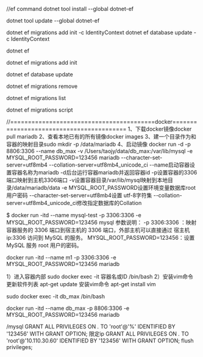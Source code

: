 //ef command
dotnet tool install --global dotnet-ef

dotnet tool update --global dotnet-ef

dotnet ef migrations add init  -c IdentityContext
dotnet ef database update -c IdentityContext

dotnet ef

dotnet ef migrations add init

dotnet ef database update

dotnet ef migrations remove

dotnet ef migrations list

dotnet ef migrations script

//=========================================docker=========================================
1、下载docker镜像docker pull mariadb
2、查看本地已有的所有镜像docker images
3、建一个目录作为和容器的映射目录sudo mkdir -p /data/mariadb
4、启动镜像
docker run -d -p 8806:3306 --name db_max -v /Users/taojy/data/db_max:/var/lib/mysql -e MYSQL_ROOT_PASSWORD=123456 mariadb --character-set-server=utf8mb4 --collation-server=utf8mb4_unicode_ci
--name启动容器设置容器名称为mariadb
-d后台运行容器mariadb并返回容器id
-p设置容器的3306端口映射到主机3306端口
-v设置容器目录/var/lib/mysql映射到本地目录/data/mariadb/data
-e MYSQL_ROOT_PASSWORD设置环境变量数据库root用户密码
--character-set-server=utf8mb4设置 utf-8字符集
--collation-server=utf8mb4_unicode_ci修改指定数据库的Collation

$ docker run -itd --name mysql-test -p 3306:3306 -e MYSQL_ROOT_PASSWORD=123456 mysql
参数说明：
-p 3306:3306 ：映射容器服务的 3306 端口到宿主机的 3306 端口，外部主机可以直接通过 宿主机ip:3306 访问到 MySQL 的服务。
MYSQL_ROOT_PASSWORD=123456：设置 MySQL 服务 root 用户的密码。

docker run -itd --name m1 -p 3306:3306 -e MYSQL_ROOT_PASSWORD=123456 mariadb

1）进入容器内部
sudo docker exec -it 容器名或ID /bin/bash
2）安装vim命令
更新软件列表
apt-get update
安装vim命令
apt-get install vim

sudo docker exec -it db_max /bin/bash

docker run -itd --name db_max -p 8806:3306 -e MYSQL_ROOT_PASSWORD=123456 mariadb



/mysql 
GRANT ALL PRIVILEGES ON *.* TO 'root'@'%' IDENTIFIED BY '123456' WITH GRANT OPTION;
限定ip
GRANT ALL PRIVILEGES ON *.* TO 'root'@'10.110.30.60' IDENTIFIED BY '123456' WITH GRANT OPTION;
flush privileges;

